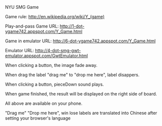 NYU SMG Game

Game rule: http://en.wikipedia.org/wiki/Y_(game)

Play-and-pass Game URL: http://1-dot-ygame742.appspot.com/Y_Game.html

Game in emulator URL: http://6-dot-ygame742.appspot.com/Y_Game.html

Emulator URL: http://4-dot-smg-gwt-emulator.appspot.com/GwtEmulator.html 

When clicking a button, the image fade away.<p>
When drag the label "drag me" to "drop me here", label disappers.<p>
When clicking a button, pieceDown sound plays.<p>
When game finished, the result will be displayed on the right side of board.<p>
All above are available on your phone.<p>
"Drag me" "Drop me here", win lose labels are translated into Chinese after setting your browser's language<p>
